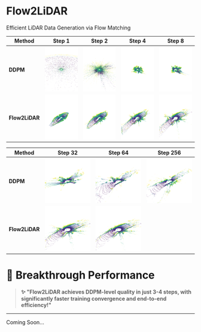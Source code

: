 # Flow2LiDAR
Efficient LiDAR Data Generation via Flow Matching



| Method | Step 1<br> | Step 2<br> | Step 4<br> | Step 8<br> |
|--------|-------------------|--------------------------|---------------------|-------------------|
| **DDPM** | <img src="./generation_imgs/samples_ddpm_1_bev.png" width="180" height="120"> | <img src="./generation_imgs/samples_ddpm_2_bev.png" width="180" height="120"> | <img src="./generation_imgs/samples_ddpm_4_bev.png" width="180" height="120"> | <img src="./generation_imgs/samples_ddpm_8_bev.png" width="180" height="120"> |
| **Flow2LiDAR** | <img src="./generation_imgs/samples_fm_1_bev.png" width="180" height="120"> | <img src="./generation_imgs/samples_fm_2_bev.png" width="180" height="120"> | <img src="./generation_imgs/samples_fm_4_bev.png" width="180" height="120"> | <img src="./generation_imgs/samples_fm_8_bev.png" width="180" height="120"> |

| Method | Step 32<br> | Step 64<br> | Step 256<br> |
|--------|--------------------------|------------------------|----------------------------|
| **DDPM** | <img src="./generation_imgs/samples_ddpm_32_bev.png" width="180" height="120"> | <img src="./generation_imgs/samples_ddpm_64_bev.png" width="180" height="120"> | <img src="./generation_imgs/samples_ddpm_256_bev.png" width="180" height="120"> |
| **Flow2LiDAR** | <img src="./generation_imgs/samples_fm_32_bev.png" width="180" height="120"> | <img src="./generation_imgs/samples_fm_64_bev.png" width="180" height="120"> |  |

# 🚀 **Breakthrough Performance**
> **✨ "Flow2LiDAR achieves DDPM-level quality in just 3-4 steps, with significantly faster training convergence and end-to-end efficiency!"**


---
Coming Soon...
